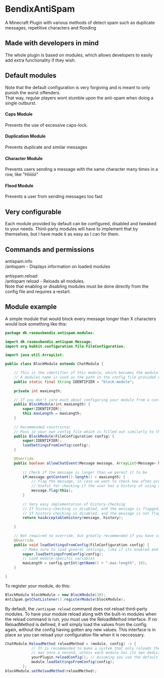 # BendixAntiSpam
A Minecraft Plugin with various methods of detect spam such as duplicate messages, repetitive characters and flooding

## Made with developers in mind
The whole plugin is based on modules, which allows developers to easily add extra functionality if they wish.

## Default modules
Note that the default configuration is very forgiving and is meant to only punish the worst offenders.  
That way, regular players wont stumble upon the anti-spam when doing a single outburst.
#### Caps Module
Prevents the use of excessive caps-lock.
#### Duplication Module
Prevents duplicate and similar messages
#### Character Module
Prevents users sending a message with the same character many times in a row, like "Hiiiiiiii"
#### Flood Module
Prevents a user from sending messages too fast

## Very configurable
Each module provided by default can be configured, disabled and tweaked to your needs.
Third-party modules will have to implement that by themselves, but I have made it as easy as I can for them.

## Commands and permissions
antispam.info  
/antispam - Displays information on loaded modules

antispam.reload  
/antispam reload - Reloads all modules.  
Note that enabling or disabling modules must be done directly from the config file and requires a restart.

## Module example
A simple module that would block every message longer than X characters would look something like this:
```java
package dk.rasmusbendix.antispam.modules;

import dk.rasmusbendix.antispam.Message;
import org.bukkit.configuration.file.FileConfiguration;

import java.util.ArrayList;

public class BlockModule extends ChatModule {

    // This is the identifier of this module, which becomes the module name
    // A modules name is used as the path in the config file provided when loading settings
    public static final String IDENTIFIER = "block-module";
    
    private int maxLength;

    // If you don't care much about configuring your module from a config file, this approach is good
    public BlockModule(int maxLength) {
        super(IDENTIFIER);
        this.maxLength = maxLength;
    }
    
    // Recommended constructor
    // Pass in your own config file which is filled out similarly to the one used in this base-plugin
    public BlockModule(FileConfiguration config) {
        super(IDENTIFIER);
        loadSettingsFromConfig(config);
    }

    @Override
    public boolean allowChatEvent(Message message, ArrayList<Message> history) {
    
        // Check if the message is longer than we permit it to be
        if(message.getContent().length() > maxLength) {
            // Flag the message, in case we want to check how often previous messages was flagged
            // Useful for checking if the user has a history of using caps lock and such
            message.flag(this);
        }
        
        // Very easy implementation of history-checking
        // If history-checking is disabled, and the message is flagged, it simply returns false and blocks the message
        // If history-checking is disabled, and the message is not flagged, it returns true and allows the message to pass
        return hasAcceptableHistory(message, history);
        
    }

    // Not required to override, but greatly recommended if you have custom options for your module
    @Override
    public void loadSettingsFromConfig(FileConfiguration config) {
        // Make sure to load general settings, like if its enabled and checks history
        super.loadSettingsFromConfig(config);
        // Load module-specific variables
        maxLength = config.getInt(getName() + ".max-length", 10);
    }

}

```

To register your module, do this:
```java
BlockModule blockModule = new BlockModule(10);
AntiSpam.getChatListener().registerModule(blockModule);
```

By default, the `/antispam reload` command does not reload third-party modules.
To have your module reload along with the built-in modules when the reload command is run, you must use the ReloadMethod interface.
If no ReloadMethod is defined, it will simply load the values from the config again, without the config having gotten any new values.
This interface is in place so you can reload your configuration file when it is neccessary.
```java
ChatModule.ReloadMethod reloadMethod = (module, config) -> {
            // It is recommended to make a system that only reloads the given config
            // max once a second, unless each module has its own dedicated config
            yourPlugin.reloadConfig(); // Assuming you use the default config supplied from the JavaPlugin class
            module.loadSettingsFromConfig(config);
        };
blockModule.setReloadMethod(reloadMethod);
```
